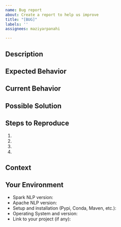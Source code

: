 ```yaml
---
name: Bug report
about: Create a report to help us improve
title: "[BUG]"
labels: ''
assignees: maziyarpanahi

---
```


<!--- Provide a general summary of the issue in the Title above -->

## Description
<!--- Provide a more detailed introduction to the issue itself, and why you consider it to be a bug -->

## Expected Behavior
<!--- Tell us what should happen -->

## Current Behavior
<!--- Tell us what happens instead of the expected behavior -->

## Possible Solution
<!--- Not obligatory, but suggest a fix/reason for the bug, -->

## Steps to Reproduce
<!--- Provide a link to a live example or an unambiguous set of steps to -->
<!--- reproduce this bug. Include code to reproduce, if relevant -->
1.
2.
3.
4.

## Context
<!--- How has this bug affected you? What were you trying to accomplish? -->

## Your Environment
<!--- Include as many relevant details about the environment you experienced the bug in -->
* Spark NLP version:
* Apache NLP version:
* Setup and installation (Pypi, Conda, Maven, etc.):
* Operating System and version:
* Link to your project (if any):
